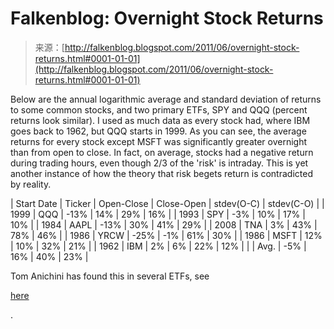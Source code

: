 <!--yml
category: 未分类
date: 2024-05-12 20:51:36
-->

# Falkenblog: Overnight Stock Returns

> 来源：[http://falkenblog.blogspot.com/2011/06/overnight-stock-returns.html#0001-01-01](http://falkenblog.blogspot.com/2011/06/overnight-stock-returns.html#0001-01-01)

Below are the annual logarithmic average and standard deviation of returns to some common stocks, and two primary ETFs, SPY and QQQ (percent returns look similar). I used as much data as every stock had, where IBM goes back to 1962, but QQQ starts in 1999\. As you can see, the average returns for every stock except MSFT was significantly greater overnight than from open to close. In fact, on average, stocks had a negative return during trading hours, even though 2/3 of the 'risk' is intraday. This is yet another instance of how the theory that risk begets return is contradicted by reality.

| Start Date | Ticker | Open-Close | Close-Open | stdev(O-C) | stdev(C-O) |
| 1999 | QQQ | -13% | 14% | 29% | 16% |
| 1993 | SPY | -3% | 10% | 17% | 10% |
| 1984 | AAPL | -13% | 30% | 41% | 29% |
| 2008 | TNA | 3% | 43% | 78% | 46% |
| 1986 | YRCW | -25% | -1% | 61% | 30% |
| 1986 | MSFT | 12% | 10% | 32% | 21% |
| 1962 | IBM | 2% | 6% | 22% | 12% |
|  | Avg. | -5% | 16% | 40% | 23% |

Tom Anichini has found this in several ETFs, see

[here](http://www.portfoliowizards.com/another-reason-long-term-investors-shouldnt-watch-cnbc/)

.